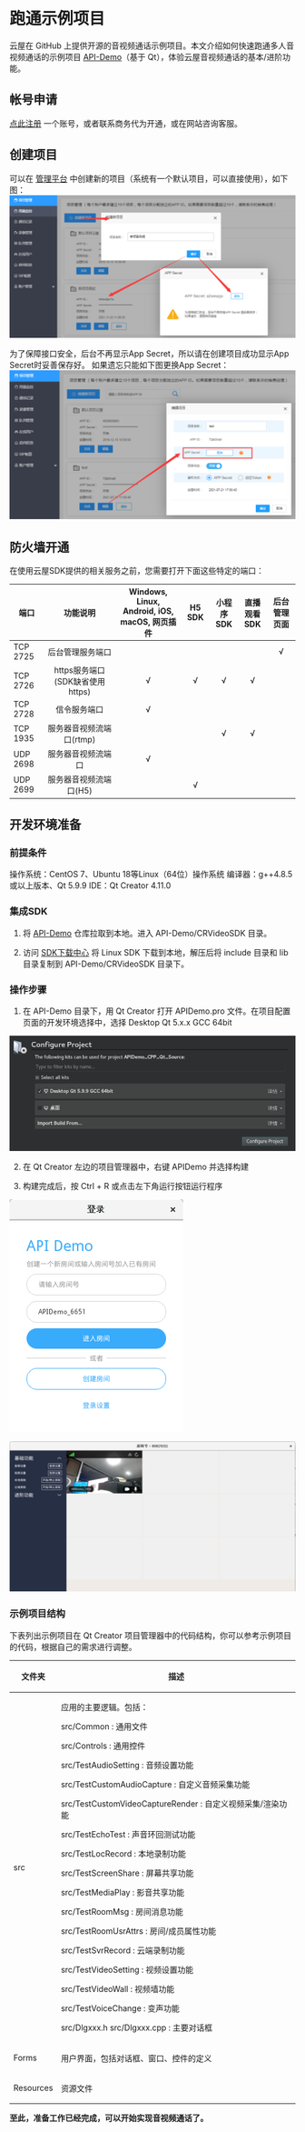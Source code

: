 # 跑通示例项目

云屋在 GitHub 上提供开源的音视频通话示例项目。本文介绍如何快速跑通多人音视频通话的示例项目 [API-Demo](https://github.com/cloudroomSDK/API-Demo/tree/main/Linux)（基于 Qt），体验云屋音视频通话的基本/进阶功能。

## 帐号申请

[点此注册](https://sdk.cloudroom.com/mgr_sdk/register.html) 一个账号，或者联系商务代为开通，或在网站咨询客服。

<h2 id=getappid>创建项目</h2>


可以在 [管理平台](https://sdk.cloudroom.com/mgr_sdk/) 中创建新的项目（系统有一个默认项目，可以直接使用），如下图：
![GetAPPID](./images/getAppID.png)

为了保障接口安全，后台不再显示App Secret，所以请在创建项目成功显示App Secret时妥善保存好。 如果遗忘只能如下图更换App Secret：
![ChangeAppSecret](./images/ChangeAppSecret.png)


<h2 id=fireWallSettings>防火墙开通</h2>

在使用云屋SDK提供的相关服务之前，您需要打开下面这些特定的端口：

<table border=0 cellpadding=0 cellspacing=0 style='border-collapse:collapse;table-layout:fixed;'>
    <thead>
        <tr >
            <th style='width:12%;text-align:center'>端口</th>
            <th style='width:25%;text-align:center'>功能说明</th>
            <th style='width:23%;text-align:center'>Windows, Linux, Android, iOS, macOS, 网页插件</th>
            <th style='width:10%;text-align:center'>H5 SDK</th>
            <th style='width:10%;text-align:center'>小程序SDK</th>
            <th style='width:10%;text-align:center'>直播观看SDK</th>
            <th style='width:10%;text-align:center'>后台管理页面</th>
        </tr>
    </thead>
    <tbody>
    <tr>
        <td>TCP 2725</td>
        <td style='text-align:center'>后台管理服务端口</td>
        <td></td>
        <td></td>
        <td></td>
        <td></td>
        <td style='text-align:center'>√</td>
    </tr>
    <tr>
        <td>TCP 2726</td>
        <td style='text-align:center'>https服务端口<br />(SDK缺省使用https)
        </td>
        <td style='text-align:center'>√</td>
        <td style='text-align:center'>√</td>
        <td style='text-align:center'>√</td>
        <td style='text-align:center'>√</td>
        <td style='text-align:center'></td>
    </tr>
    <tr>
        <td>TCP 2728</td>
        <td style='text-align:center'>信令服务端口</td>
        <td style='text-align:center'>√</td>
        <td style='text-align:center'></td>
        <td style='text-align:center'></td>
        <td style='text-align:center'></td>
        <td style='text-align:center'></td>
    </tr>
    <tr>
        <td>TCP 1935</td>
        <td style='text-align:center'>服务器音视频流端口(rtmp)</td>
        <td></td>
        <td></td>
        <td style='text-align:center'>√</td>
        <td style='text-align:center'>√</td>
        <td style='text-align:center'></td>
    </tr>
    <tr>
        <td>UDP 2698</td>
        <td style='text-align:center'>服务器音视频流端口</td>
        <td style='text-align:center'>√</td>
        <td></td>
        <td></td>
        <td></td>
        <td></td>
    </tr>
    <tr>
        <td>UDP 2699</td>
        <td style='text-align:center'>服务器音视频流端口(H5)</td>
        <td></td>
        <td style='text-align:center'>√</td>
        <td></td>
        <td></td>
        <td></td>
    </tr>    
    </tbody>
</table>


<h2 id=beforeDev>开发环境准备</h2>


### 前提条件

操作系统：CentOS 7、Ubuntu 18等Linux（64位）操作系统
编译器：g++4.8.5 或以上版本、Qt 5.9.9
IDE：Qt Creator 4.11.0

<p id=IntegrateSDK></p>

### 集成SDK

1. 将 [API-Demo](https://github.com/cloudroomSDK/API-Demo/tree/main/Linux) 仓库拉取到本地。进入 API-Demo/CRVideoSDK 目录。

2. 访问 [SDK下载中心](https://sdk.cloudroom.com/pages/download#sdk) 将 Linux SDK 下载到本地，解压后将 include 目录和 lib 目录复制到 API-Demo/CRVideoSDK 目录下。

<p id=developCfg></p>

### 操作步骤

1. 在 API-Demo 目录下，用 Qt Creator 打开 APIDemo.pro 文件。在项目配置页面的开发环境选择中，选择 Desktop Qt 5.x.x GCC 64bit

![Image text](./images/selectKits.jpg)

2. 在 Qt Creator 左边的项目管理器中，右键 APIDemo 并选择构建

3. 构建完成后，按 Ctrl + R 或点击左下角运行按钮运行程序

![Image text](./images/loginDlg.png)

![Image text](./images/mainDlg.png)

### 示例项目结构

下表列出示例项目在 Qt Creator 项目管理器中的代码结构，你可以参考示例项目的代码，根据自己的需求进行调整。

<table border=0 cellpadding=0 cellspacing=0 style='border-collapse:collapse;table-layout:fixed;'>
    <col style='width:15%' />
    <col style='width:85%' />
    <thead>
        <th> <p>文件夹</p> </th>
        <th> <p>描述</p> </th>
    </thead>
    <tbody>
    <tr>
        <td> <p>src</p> </td>
        <td> <p>应用的主要逻辑。包括：</p>
        <p> src/Common : 通用文件</p>
        <p> src/Controls : 通用控件</p>
        <p> src/TestAudioSetting : 音频设置功能</p>
        <p> src/TestCustomAudioCapture : 自定义音频采集功能</p>
        <p> src/TestCustomVideoCaptureRender : 自定义视频采集/渲染功能</p>
        <p> src/TestEchoTest : 声音环回测试功能</p>
        <p> src/TestLocRecord : 本地录制功能</p>
        <p> src/TestScreenShare : 屏幕共享功能</p>
        <p> src/TestMediaPlay : 影音共享功能</p>
        <p> src/TestRoomMsg : 房间消息功能</p>
        <p> src/TestRoomUsrAttrs : 房间/成员属性功能</p>
        <p> src/TestSvrRecord : 云端录制功能</p>
        <p> src/TestVideoSetting : 视频设置功能</p>
        <p> src/TestVideoWall : 视频墙功能</p>
        <p> src/TestVoiceChange : 变声功能</p>
        <p> src/Dlgxxx.h src/Dlgxxx.cpp : 主要对话框</p> </td>
    </tr>
    <tr>
        <td> <p>Forms</p> </td>
        <td> <p>用户界面，包括对话框、窗口、控件的定义</p> </td>
    </tr>
    <tr>
        <td> <p>Resources</p> </td>
        <td> <p>资源文件</p> </td>
    </tr>
    </tbody>
</table>

**至此，准备工作已经完成，可以开始实现音视频通话了。**
